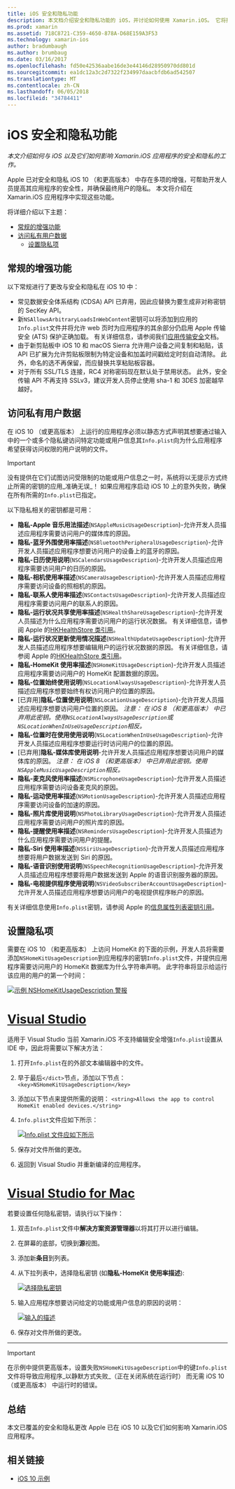 ```yaml
---
title: iOS 安全和隐私功能
description: 本文档介绍安全和隐私功能的 iOS，并讨论如何使用 Xamarin.iOS。 它将探讨在 iOS 10 和如何访问私有用户数据中进行更新。
ms.prod: xamarin
ms.assetid: 718C8721-C359-4650-878A-D68E159A3F53
ms.technology: xamarin-ios
author: bradumbaugh
ms.author: brumbaug
ms.date: 03/16/2017
ms.openlocfilehash: fd50e42536aabe16de3e44146d28950970dd801d
ms.sourcegitcommit: ea1dc12a3c2d7322f234997daacbfdb6ad542507
ms.translationtype: MT
ms.contentlocale: zh-CN
ms.lasthandoff: 06/05/2018
ms.locfileid: "34784411"
---
```

# <a name="ios-security-and-privacy-features"></a>iOS 安全和隐私功能

_本文介绍如何与 iOS 以及它们如何影响 Xamarin.iOS 应用程序的安全和隐私的工作。_

Apple 已对安全和隐私 iOS 10 （和更高版本） 中存在多项的增强，可帮助开发人员提高其应用程序的安全性，并确保最终用户的隐私。 本文将介绍在 Xamarin.iOS 应用程序中实现这些功能。

将详细介绍以下主题：

- [常规的增强功能](#General-Enhancements)
- [访问私有用户数据](#Accessing-Private-User-Data)
    - [设置隐私项](#Setting-Privacy-Keys)
    
<a name="General-Enhancements" />

## <a name="general-enhancements"></a>常规的增强功能

以下常规进行了更改与安全和隐私在 iOS 10 中：

- 常见数据安全体系结构 (CDSA) API 已弃用，因此应替换为要生成非对称密钥的 SecKey API。
- 新`NSAllowsArbitraryLoadsInWebContent`密钥可以将添加到应用的`Info.plist`文件并将允许 web 页时为应用程序的其余部分仍启用 Apple 传输安全 (ATS) 保护正确加载。 有关详细信息，请参阅我们[应用传输安全](~/ios/app-fundamentals/ats.md)文档。
- 由于新剪贴板中 iOS 10 和 macOS Sierra 允许用户设备之间复制和粘贴，该 API 已扩展为允许剪贴板限制为特定设备和加盖时间戳给定时刻自动清除。 此外，命名的选不再保留，而应替换共享粘贴板容器。
- 对于所有 SSL/TLS 连接，RC4 对称密码现在默认处于禁用状态。 此外，安全传输 API 不再支持 SSLv3，建议开发人员停止使用 sha-1 和 3DES 加密越早越好。

<a name="Accessing-Private-User-Data" />

## <a name="accessing-private-user-data"></a>访问私有用户数据

在 iOS 10 （或更高版本） 上运行的应用程序必须以静态方式声明其想要通过输入中的一个或多个隐私键访问特定功能或用户信息其`Info.plist`向为什么应用程序希望获得访问权限的用户说明的文件。

> [!IMPORTANT]
> 没有提供在它们试图访问受限制的功能或用户信息之一时，系统将以无提示方式终止所需的密钥的应用_准确无误_！ 如果应用程序启动 iOS 10 上的意外失败，确保在所有所需的`Info.plist`已指定。

以下隐私相关的密钥都是可用：

- **隐私-Apple 音乐用法描述**(`NSAppleMusicUsageDescription`)-允许开发人员描述应用程序需要访问用户的媒体库的原因。
- **隐私-蓝牙外围使用率描述**(`NSBluetoothPeripheralUsageDescription`)-允许开发人员描述应用程序想要访问用户的设备上的蓝牙的原因。
- **隐私-日历使用说明**(`NSCalendarsUsageDescription`)-允许开发人员描述应用程序需要访问用户的日历的原因。
- **隐私-相机使用率描述**(`NSCameraUsageDescription`)-允许开发人员描述应用程序需要访问设备的照相机的原因。
- **隐私-联系人使用率描述**(`NSContactsUsageDescription`)-允许开发人员描述应用程序需要访问用户的联系人的原因。
- **隐私-运行状况共享使用率描述**(`NSHealthShareUsageDescription`)-允许开发人员描述为什么应用程序需要访问用户的运行状况数据。 有关详细信息，请参阅 Apple 的[HKHealthStore 类引用](https://developer.apple.com/reference/healthkit/hkhealthstore)。
- **隐私-运行状况更新使用情况描述**(`NSHealthUpdateUsageDescription`)-允许开发人员描述应用程序想要编辑用户的运行状况数据的原因。 有关详细信息，请参阅 Apple 的[HKHealthStore 类引用](https://developer.apple.com/reference/healthkit/hkhealthstore)。
- **隐私-HomeKit 使用率描述**(`NSHomeKitUsageDescription`)-允许开发人员描述应用程序需要访问用户的 HomeKit 配置数据的原因。
- **隐私-位置始终使用说明**(`NSLocationAlwaysUsageDescription`)-允许开发人员描述应用程序想要始终有权访问用户的位置的原因。
- [已弃用]**隐私-位置使用说明**(`NSLocationUsageDescription`)-允许开发人员描述应用程序想要访问用户位置的原因。 *注意： 在 iOS 8 （和更高版本） 中已弃用此密钥。使用`NSLocationAlwaysUsageDescription`或`NSLocationWhenInUseUsageDescription`相反。*
- **隐私-位置时在使用使用说明**(`NSLocationWhenInUseUsageDescription`)-允许开发人员描述应用程序想要运行时访问用户的位置的原因。
- [已弃用]**隐私-媒体库使用说明**-允许开发人员描述应用程序想要访问用户的媒体库的原因。 *注意： 在 iOS 8 （和更高版本） 中已弃用此密钥。使用`NSAppleMusicUsageDescription`相反。*
- **隐私-麦克风使用率描述**(`NSMicrophoneUsageDescription`)-允许开发人员描述应用程序需要访问设备麦克风的原因。
- **隐私-运动使用率描述**(`NSMotionUsageDescription`)-允许开发人员描述应用程序需要访问设备的加速的原因。
- **隐私-照片库使用说明**(`NSPhotoLibraryUsageDescription`)-允许开发人员描述应用程序需要访问用户的照片库的原因。
- **隐私-提醒使用率描述**(`NSRemindersUsageDescription`)-允许开发人员描述为什么应用程序需要访问用户的提醒。
- **隐私-Siri 使用率描述**(`NSSiriUsageDescription`)-允许开发人员描述应用程序想要将用户数据发送到 Siri 的原因。
- **隐私-语音识别使用说明**(`NSSpeechRecognitionUsageDescription`)-允许开发人员描述应用程序想要将用户数据发送到 Apple 的语音识别服务器的原因。
- **隐私-电视提供程序使用说明**(`NSVideoSubscriberAccountUsageDescription`)-允许开发人员描述应用程序想要访问用户的电视提供程序帐户的原因。

有关详细信息使用`Info.plist`密钥，请参阅 Apple 的[信息属性列表密钥引用](https://developer.apple.com/library/content/documentation/General/Reference/InfoPlistKeyReference/Introduction/Introduction.html#//apple_ref/doc/uid/TP40009248-SW1)。

<a name="Setting-Privacy-Keys" />

## <a name="setting-privacy-keys"></a>设置隐私项

需要在 iOS 10 （和更高版本） 上访问 HomeKit 的下面的示例，开发人员将需要添加`NSHomeKitUsageDescription`到应用程序的密钥`Info.plist`文件，并提供应用程序需要访问用户的 HomeKit 数据库为什么字符串声明。 此字符串将显示给运行该应用的用户的第一个时间：

[![](security-privacy-images/info01.png "示例 NSHomeKitUsageDescription 警报")](security-privacy-images/info01.png#lightbox)

# <a name="visual-studiotabvswin"></a>[Visual Studio](#tab/vswin)

适用于 Visual Studio 当前 Xamarin.iOS 不支持编辑安全增强`Info.plist`设置从 IDE 中，因此将需要以下解决方法：

1. 打开`Info.plist`在的外部文本编辑器中的文件。
2. 早于最后`</dict>`节点，添加以下节点： `<key>NSHomeKitUsageDescription</key>`
3. 添加以下节点来提供所需的说明： `<string>Allows the app to control HomeKit enabled devices.</string>`
4. `Info.plist`文件应如下所示： 

    [![](security-privacy-images/info02vs.png "Info.plist 文件应如下所示")](security-privacy-images/info02vs.png#lightbox)
4. 保存对文件所做的更改。
5. 返回到 Visual Studio 并重新编译的应用程序。

# <a name="visual-studio-for-mactabvsmac"></a>[Visual Studio for Mac](#tab/vsmac)

若要设置任何隐私密钥，请执行以下操作：

1. 双击`Info.plist`文件中**解决方案资源管理器**以将其打开以进行编辑。
2. 在屏幕的底部，切换到**源**视图。
3. 添加新**条目**到列表。
4. 从下拉列表中，选择隐私密钥 (如**隐私-HomeKit 使用率描述**): 

    [![](security-privacy-images/info02.png "选择隐私密钥")](security-privacy-images/info02.png#lightbox)
5. 输入应用程序想要访问给定的功能或用户信息的原因的说明： 

    [![](security-privacy-images/info03.png "输入的描述")](security-privacy-images/info03.png#lightbox)
6. 保存对文件所做的更改。

-----

> [!IMPORTANT]
> 在示例中提供更高版本，设置失败`NSHomeKitUsageDescription`中的键`Info.plist`文件将导致应用程序_以静默方式失败_（正在关闭系统在运行时） 而无需 iOS 10 （或更高版本） 中运行时的错误。

<a name="Summary" />

## <a name="summary"></a>总结

本文已覆盖的安全和隐私更改 Apple 已在 iOS 10 以及它们如何影响 Xamarin.iOS 应用程序。



## <a name="related-links"></a>相关链接

- [iOS 10 示例](https://developer.xamarin.com/samples/ios/iOS10/)

